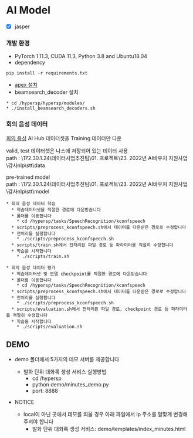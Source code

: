 # AI Model
- [x] jasper

### 개발 환경
- PyTorch 1.11.3, CUDA 11.3, Python 3.8 and Ubuntu18.04
- dependency
```
pip install -r requirements.txt
```
- [apex 설치](https://github.com/NVIDIA/apex)
- beamsearch_decoder 설치
```
* cd /hypersp/hypersp/modules/ 
* ./install_beamsearch_decoders.sh
```

### 회의 음성 데이터
[회의 음성](https://aihub.or.kr/aihubdata/data/view.do?currMenu=115&topMenu=100&aihubDataSe=realm&dataSetSn=132) AI Hub 데이터셋을 Training 데이터만 다운 <br>

valid, test 데이터셋은 나스에 저장되어 있는 데이터 사용 <br>
path :  \\172.30.1.24\데이터사업추진팀\01. 프로젝트\23. 2022년 AI바우처 지원사업\감사nlp\stt\data <br>

pre-trained model <br>
path : \\172.30.1.24\데이터사업추진팀\01. 프로젝트\23. 2022년 AI바우처 지원사업\감사nlp\stt\model


```
* 회의 음성 데이터 학습
  * 학습데이터셋을 적절한 경로에 다운받습니다
  * 폴더를 이동합니다
    * cd /hypersp/tasks/SpeechRecognition/kconfspeech
  * scripts/preprocess_kconfspeech.sh에서 데이터를 다운받은 경로로 수정합니다
  * 전처리를 실행합니다
    * ./scripts/preprocess_kconfspeech.sh
  * scripts/train.sh에서 전처리된 파일 경로 등 파라미터를 적절히 수정합니다
  * 학습을 시작합니다
    * ./scripts/train.sh
  
* 회의 음성 데이터 평가
  * 학습데이터셋 및 모델 checkpoint를 적절한 경로에 다운받습니다
  * 폴더를 이동합니다
    * cd /hypersp/tasks/SpeechRecognition/kconfspeech
  * scripts/preprocess_kconfspeech.sh에서 데이터를 다운받은 경로로 수정합니다
  * 전처리를 실행합니다
    * ./scripts/preprocess_kconfspeech.sh
  * scripts/evaluation.sh에서 전처리된 파일 경로, checkpoint 경로 등 파라미터를 적절히 수정합니다
  * 학습을 시작합니다
    * ./scripts/evaluation.sh
```

## DEMO
* demo 폴더에서 5가지의 데모 서버를 제공합니다
  * 발화 단위 대화록 생성 서비스 실행방법
    * cd /hypersp
    * python demo/minutes_demo.py
    * port: 8888

* NOTICE
  * local이 아닌 곳에서 데모를 띄울 경우 아래 파일에서 ip 주소를 알맞게 변경해주셔야 합니다
    * 발화 단위 대화록 생성 서비스: demo/templates/index_minutes.html


